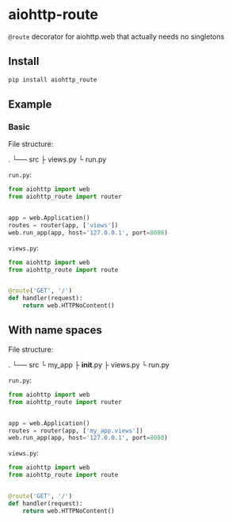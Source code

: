 # aiohttp-route
`@route` decorator for aiohttp.web that actually needs no singletons

## Install

```sh
pip install aiohttp_route
```

## Example

### Basic

File structure:

.
└── src
     ├ views.py
     └ run.py

`run.py`:

```py
from aiohttp import web
from aiohttp_route import router


app = web.Application()
routes = router(app, ['views'])
web.run_app(app, host='127.0.0.1', port=8080)
```

`views.py`:

```py
from aiohttp import web
from aiohttp_route import route


@route('GET', '/')
def handler(request):
    return web.HTTPNoContent()
```

## With name spaces

File structure:

.
└── src
     └ my_app
         ├ __init__.py
         ├ views.py
         └ run.py

`run.py`:

 ```py
 from aiohttp import web
 from aiohttp_route import router


 app = web.Application()
 routes = router(app, ['my_app.views'])
 web.run_app(app, host='127.0.0.1', port=8080)
 ```

 `views.py`:

 ```py
 from aiohttp import web
 from aiohttp_route import route


 @route('GET', '/')
 def handler(request):
     return web.HTTPNoContent()
 ```
